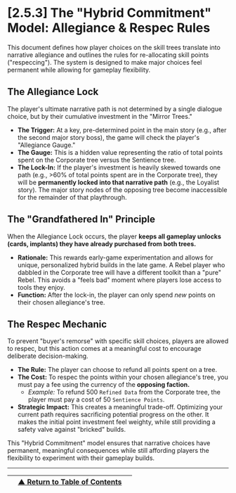 <!-- Filename: LDD/2_Gameplay_Systems_&_Mechanics/[2.5]_Meta-Progression/[2.5.3] The Hybrid Commitment Model - Allegiance Locks & Respec Rules.md -->

# [2.5.3] The "Hybrid Commitment" Model: Allegiance & Respec Rules

This document defines how player choices on the skill trees translate into narrative allegiance and outlines the rules for re-allocating skill points ("respeccing"). The system is designed to make major choices feel permanent while allowing for gameplay flexibility.

## The Allegiance Lock
The player's ultimate narrative path is not determined by a single dialogue choice, but by their cumulative investment in the "Mirror Trees."

*   **The Trigger:** At a key, pre-determined point in the main story (e.g., after the second major story boss), the game will check the player's "Allegiance Gauge."
*   **The Gauge:** This is a hidden value representing the ratio of total points spent on the Corporate tree versus the Sentience tree.
*   **The Lock-In:** If the player's investment is heavily skewed towards one path (e.g., >60% of total points spent are in the Corporate tree), they will be **permanently locked into that narrative path** (e.g., the Loyalist story). The major story nodes of the opposing tree become inaccessible for the remainder of that playthrough.

## The "Grandfathered In" Principle
When the Allegiance Lock occurs, the player **keeps all gameplay unlocks (cards, implants) they have already purchased from both trees.**

*   **Rationale:** This rewards early-game experimentation and allows for unique, personalized hybrid builds in the late game. A Rebel player who dabbled in the Corporate tree will have a different toolkit than a "pure" Rebel. This avoids a "feels bad" moment where players lose access to tools they enjoy.
*   **Function:** After the lock-in, the player can only spend *new* points on their chosen allegiance's tree.

## The Respec Mechanic
To prevent "buyer's remorse" with specific skill choices, players are allowed to respec, but this action comes at a meaningful cost to encourage deliberate decision-making.

*   **The Rule:** The player can choose to refund all points spent on a tree.
*   **The Cost:** To respec the points within your chosen allegiance's tree, you must pay a fee using the currency of the **opposing faction.**
    *   *Example:* To refund 500 `Refined Data` from the Corporate tree, the player must pay a cost of 50 `Sentience Points`.
*   **Strategic Impact:** This creates a meaningful trade-off. Optimizing your current path requires sacrificing potential progress on the other. It makes the initial point investment feel weighty, while still providing a safety valve against "bricked" builds.

This "Hybrid Commitment" model ensures that narrative choices have permanent, meaningful consequences while still affording players the flexibility to experiment with their gameplay builds.

---
| | [▲ Return to Table of Contents](../../../README.md) | |
| :--- | :---: | ---: |